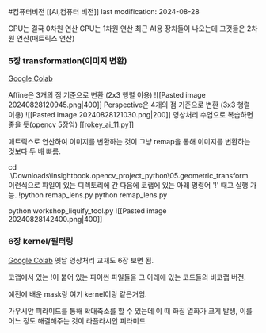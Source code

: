 #컴퓨터비전 
[[Ai,컴퓨터 비전]]
last modification: 2024-08-28


CPU는 결국 0차원 연산
GPU는 1차원 연산
최근 AI용 장치들이 나오는데 그것들은 2차원 연산(매트릭스 연산)

### 5장 transformation(이미지 변환)
[Google Colab](https://colab.research.google.com/drive/1XQiHfKnnAqb-wpODnJBCAKw0UG7BVqzI)

Affine은 3개의 점 기준으로 변환 (2x3 행렬 이용)
![[Pasted image 20240828120945.png|400]]
Perspective은 4개의 점 기준으로 변환 (3x3 행렬 이용)
![[Pasted image 20240828121030.png|200]]
영상처리 수업으로 복습하면 좋을 듯(opencv 5장임)
[[rokey_ai_11.py]]

매트릭스로 연산하여 이미지를 변환하는 것이 그냥 remap을 통해 이미지를 변환하는 것보다 두 배 빠름.

cd .\Downloads\insightbook.opencv_project_python\05.geometric_transform\
이런식으로 파일이 있는 디렉토리에 간 다음에 코랩에 있는 아래 명령어 '!' 때고 실행 가능.
!python remap_lens.py
python remap_lens.py

python workshop_liquify_tool.py
![[Pasted image 20240828142400.png|400]]

### 6장 kernel/필터링
[Google Colab](https://colab.research.google.com/drive/1hq7yfEAepPn7sZDZBrTiomFe2OSghsG9#scrollTo=SejGdE01I-_6)
옛날 영상처리 교재도 6장 보면 됨.

코랩에서 있는 !이 붙어 있는 파이썬 파일들을 그 아래에 있는 코드들의 비코랩 버전.

예전에 배운 mask랑 여기 kernel이랑 같은거임.

가우시안 피라미드를 통해 확대축소를 할 수 있는데 이 때 화질 열화가 크게 발생, 이를 어느 정도 해결해주는 것이 라플라시안 피라미드